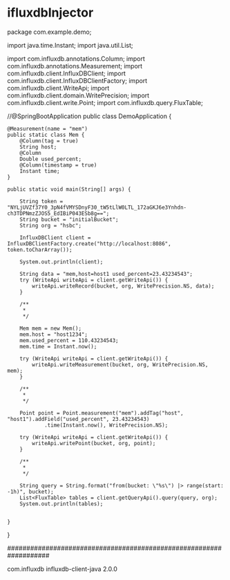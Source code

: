 # ifluxdbInjector

package com.example.demo;


import java.time.Instant;
import java.util.List;

import com.influxdb.annotations.Column;
import com.influxdb.annotations.Measurement;
import com.influxdb.client.InfluxDBClient;
import com.influxdb.client.InfluxDBClientFactory;
import com.influxdb.client.WriteApi;
import com.influxdb.client.domain.WritePrecision;
import com.influxdb.client.write.Point;
import com.influxdb.query.FluxTable;

//@SpringBootApplication
public class DemoApplication {

	@Measurement(name = "mem")
	public static class Mem {
		@Column(tag = true)
		String host;
		@Column
		Double used_percent;
		@Column(timestamp = true)
		Instant time;
	}

	public static void main(String[] args) {

		String token = "NYLjUVZf37Y0_3pN4fVMYSDnyF30_tW5tLlW0LTL_172aGKJ6e3Ynhdn-ch3TDPNmzZJOS5_EdIBiP043ESb8g==";
		String bucket = "initialBucket";
		String org = "hsbc";

		InfluxDBClient client = InfluxDBClientFactory.create("http://localhost:8086", token.toCharArray());

		System.out.println(client);

		String data = "mem,host=host1 used_percent=23.43234543";
		try (WriteApi writeApi = client.getWriteApi()) {
			writeApi.writeRecord(bucket, org, WritePrecision.NS, data);
		}

		/**
		 * 
		 */

		Mem mem = new Mem();
		mem.host = "host1234";
		mem.used_percent = 110.43234543;
		mem.time = Instant.now();

		try (WriteApi writeApi = client.getWriteApi()) {
			writeApi.writeMeasurement(bucket, org, WritePrecision.NS, mem);
		}

		/**
		 * 
		 */

		Point point = Point.measurement("mem").addTag("host", "host1").addField("used_percent", 23.43234543)
				.time(Instant.now(), WritePrecision.NS);

		try (WriteApi writeApi = client.getWriteApi()) {
			writeApi.writePoint(bucket, org, point);
		}

		/**
		 * 
		 */

		String query = String.format("from(bucket: \"%s\") |> range(start: -1h)", bucket);
		List<FluxTable> tables = client.getQueryApi().query(query, org);
		System.out.println(tables);


	}

}


###################################################################

<dependency>
			<groupId>com.influxdb</groupId>
			<artifactId>influxdb-client-java</artifactId>
			<version>2.0.0</version>
		</dependency>
